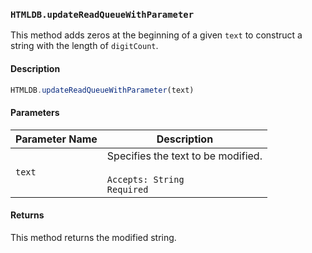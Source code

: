 ### `HTMLDB.updateReadQueueWithParameter`

This method adds zeros at the beginning of a given `text` to construct a string with the length of `digitCount`.

#### Description

```javascript
HTMLDB.updateReadQueueWithParameter(text)
```

#### Parameters

| Parameter Name             | Description                               |
| -------------------------- | ----------------------------------------- |
| `text` | Specifies the text to be modified.<br><br>`Accepts: String`<br>`Required` |

#### Returns

This method returns the modified string.